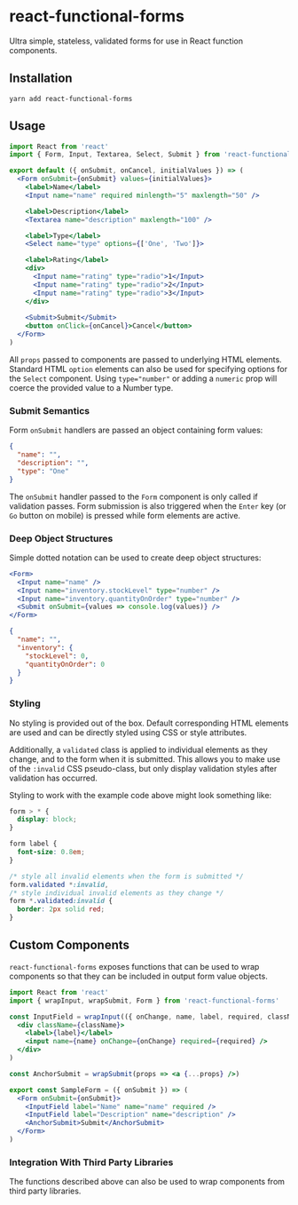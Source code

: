 # react-functional-forms

Ultra simple, stateless, validated forms for use in React function components.

## Installation

```shell script
yarn add react-functional-forms
```
    
## Usage

```jsx
import React from 'react'
import { Form, Input, Textarea, Select, Submit } from 'react-functional-forms'

export default ({ onSubmit, onCancel, initialValues }) => (
  <Form onSubmit={onSubmit} values={initialValues}>
    <label>Name</label>
    <Input name="name" required minlength="5" maxlength="50" />

    <label>Description</label>
    <Textarea name="description" maxlength="100" />

    <label>Type</label>
    <Select name="type" options={['One', 'Two']}>

    <label>Rating</label>
    <div>
      <Input name="rating" type="radio">1</Input>
      <Input name="rating" type="radio">2</Input>
      <Input name="rating" type="radio">3</Input>
    </div>
    
    <Submit>Submit</Submit>
    <button onClick={onCancel}>Cancel</button>
  </Form>
)
```

All `props` passed to components are passed to underlying HTML elements. Standard HTML `option` elements can also be
used for specifying options for the `Select` component. Using `type="number"` or adding a `numeric` prop will coerce 
the provided value to a Number type.

### Submit Semantics

Form `onSubmit` handlers are passed an object containing form values:

```json
{
  "name": "",
  "description": "",
  "type": "One"
}
```

The `onSubmit` handler passed to the `Form` component is only called if validation passes. Form submission is also 
triggered when the `Enter` key (or `Go` button on mobile) is pressed while form elements are active.

### Deep Object Structures

Simple dotted notation can be used to create deep object structures:

```jsx
<Form>
  <Input name="name" />
  <Input name="inventory.stockLevel" type="number" />
  <Input name="inventory.quantityOnOrder" type="number" />
  <Submit onSubmit={values => console.log(values)} />
</Form>
```

```json
{
  "name": "",
  "inventory": {
    "stockLevel": 0,
    "quantityOnOrder": 0
  }
}
```

### Styling

No styling is provided out of the box. Default corresponding HTML elements are used and can be directly styled using 
CSS or style attributes.

Additionally, a `validated` class is applied to individual elements as they change, and to the form when it is
submitted. This allows you to make use of the `:invalid` CSS pseudo-class, but only display validation styles after
validation has occurred.

Styling to work with the example code above might look something like:

```css
form > * {
  display: block;
}

form label {
  font-size: 0.8em;
}

/* style all invalid elements when the form is submitted */
form.validated *:invalid, 
/* style individual invalid elements as they change */
form *.validated:invalid {
  border: 2px solid red;
}
```

## Custom Components

`react-functional-forms` exposes functions that can be used to wrap components so that they can be included in output 
form value objects.

```jsx harmony
import React from 'react'
import { wrapInput, wrapSubmit, Form } from 'react-functional-forms'

const InputField = wrapInput(({ onChange, name, label, required, className }) =>
  <div className={className}>
    <label>{label}</label>
    <input name={name} onChange={onChange} required={required} />
  </div>
)

const AnchorSubmit = wrapSubmit(props => <a {...props} />) 

export const SampleForm = ({ onSubmit }) => (
  <Form onSubmit={onSubmit}>
    <InputField label="Name" name="name" required />
    <InputField label="Description" name="description" />
    <AnchorSubmit>Submit</AnchorSubmit>
  </Form>
)
```

### Integration With Third Party Libraries

The functions described above can also be used to wrap components from third party libraries. 

```jsx harmony

```